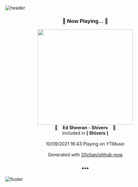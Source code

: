 ![header](https://capsule-render.vercel.app/api?type=wave&height=170&section=header&text=Hi.%20I'm%20SHIFT&fontColor=090707&fontAlignX=45&fontAlignY=65&fontSize=100)

<h3 align="center">🎵 Now Playing... 🎵</h3>
<p align="center">
  <a href="https://music.youtube.com/watch?v=G1ej5up7JG0">
    <img width="300" src="https://lh3.googleusercontent.com/LDjFD-70y9c3aYL3-2zTUXkmlWfNlryJllQpHZLxZgi0i73pGx9JaJkNzDTo2LO9cGBDJx7E4eWdytMA">
  </a>
  <br>
  🎵&nbsp&nbsp&nbsp <b>Ed Sheeran - Shivers</b> &nbsp&nbsp&nbsp🎵
  <br>
  included in <b>[ Shivers ]</b>
  
  <br />
  <br />
  10/09/2021 16:43 Playing on YTMusic
  <br />
  <br />
  Generated with <a href="https://github.com/20chan/github-now">20chan/github-now</a>
</p>

<h3 align="center">•••</h3>

![footer](https://capsule-render.vercel.app/api?type=wave&height=150&section=footer)
